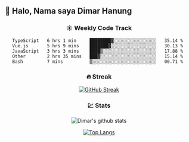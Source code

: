 ## 👋 Halo, Nama saya **Dimar Hanung**

<center>

### :sunny: Weekly Code Track
<!--START_SECTION:waka-->
```text
TypeScript   6 hrs 1 min     ████████▓░░░░░░░░░░░░░░░░   35.14 % 
Vue.js       5 hrs 9 mins    ███████▓░░░░░░░░░░░░░░░░░   30.13 % 
JavaScript   3 hrs 3 mins    ████▒░░░░░░░░░░░░░░░░░░░░   17.88 % 
Other        2 hrs 35 mins   ███▓░░░░░░░░░░░░░░░░░░░░░   15.14 % 
Bash         7 mins          ▒░░░░░░░░░░░░░░░░░░░░░░░░   00.71 % 
```
<!--END_SECTION:waka-->

### :fire: Streak

[![GitHub Streak](http://github-readme-streak-stats.herokuapp.com?user=dimar-hanung)](https://git.io/streak-stats)

### :chart: Stats

![Dimar's github stats](https://github-readme-stats.vercel.app/api?username=dimar-hanung&show_icons=true&theme=vue)

[![Top Langs](https://github-readme-stats.vercel.app/api/top-langs/?username=dimar-hanung)](#)

</center>
